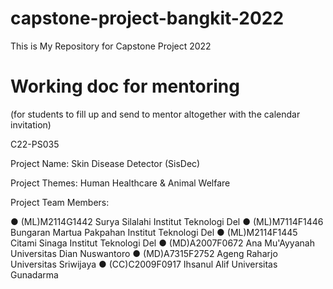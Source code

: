 # capstone-project-bangkit-2022
This is My Repository for Capstone Project 2022

<h1>Working doc for mentoring</h1> 
<p>(for students to fill up and send to mentor 
altogether with the calendar invitation)</p>
<p>C22-PS035</p>

<p>Project Name: Skin Disease Detector (SisDec)</p>
<p>Project Themes: Human Healthcare & Animal Welfare</p>
<p>Project Team Members:</p>
●	(ML)M2114G1442	Surya Silalahi				Institut Teknologi Del
●	(ML)M7114F1446	Bungaran Martua Pakpahan		Institut Teknologi Del
●	(ML)M2114F1445	Citami Sinaga				Institut Teknologi Del
●	(MD)A2007F0672	Ana Mu'Ayyanah			Universitas Dian Nuswantoro
●	(MD)A7315F2752	Ageng Raharjo			Universitas Sriwijaya
●	(CC)C2009F0917	Ihsanul Alif				Universitas Gunadarma

